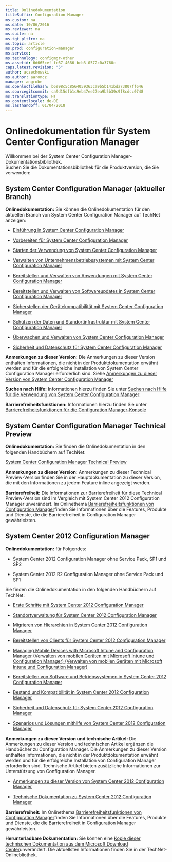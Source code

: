 ```yaml
---
title: Onlinedokumentation
titleSuffix: Configuration Manager
ms.custom: na
ms.date: 10/06/2016
ms.reviewer: na
ms.suite: na
ms.tgt_pltfrm: na
ms.topic: article
ms.prod: configuration-manager
ms.service: 
ms.technology: configmgr-other
ms.assetid: 6d665cef-fc67-4686-bcb3-0572c0a3760c
caps.latest.revision: "5"
author: aczechowski
ms.author: aaroncz
manager: angrobe
ms.openlocfilehash: b6e98c5c8564059363ca9b5b141bda73807ff646
ms.sourcegitcommit: ca9d15dfb1c9eb47ee27ea9b5b39c9f8cdcc0748
ms.translationtype: HT
ms.contentlocale: de-DE
ms.lasthandoff: 01/04/2018
---
```

# <a name="online-documentation-for-system-center-configuration-manager"></a>Onlinedokumentation für System Center Configuration Manager


Willkommen bei der System Center Configuration Manager-Dokumentationsbibliothek.  
Suchen Sie die Dokumentationsbibliothek für die Produktversion, die Sie verwenden:  

## <a name="system-center-configuration-manager-current-branch"></a>System Center Configuration Manager (aktueller Branch)  
**Onlinedokumentation:** Sie können die Onlinedokumentation für den aktuellen Branch von System Center Configuration Manager auf TechNet anzeigen:  

-   [Einführung in System Center Configuration Manager](https://technet.microsoft.com/library/mt622715.aspx)  

-   [Vorbereiten für System Center Configuration Manager](https://technet.microsoft.com/library/mt608540.aspx)  

-   [Starten der Verwendung von System Center Configuration Manager](https://technet.microsoft.com/library/mt608544.aspx)  

-   [Verwalten von Unternehmensbetriebssystemen mit System Center Configuration Manager](https://technet.microsoft.com/library/mt627933.aspx)  

-   [Bereitstellen und Verwalten von Anwendungen mit System Center Configuration Manager](https://technet.microsoft.com/library/mt627959.aspx)  

-   [Bereitstellen und Verwalten von Softwareupdates in System Center Configuration Manager](https://technet.microsoft.com/library/mt634340.aspx)  

-   [Sicherstellen der Gerätekompatibilität mit System Center Configuration Manager](https://technet.microsoft.com/library/mt595717.aspx)  

-   [Schützen der Daten und Standortinfrastruktur mit System Center Configuration Manager](https://technet.microsoft.com/library/mt613161.aspx)  

-   [Überwachen und Verwalten von System Center Configuration Manager](https://technet.microsoft.com/library/mt612855.aspx)  

-   [Sicherheit und Datenschutz für System Center Configuration Manager](https://technet.microsoft.com/library/mt622694.aspx)  

**Anmerkungen zu dieser Version:** Die Anmerkungen zu dieser Version enthalten Informationen, die nicht in der Produktdokumentation erwähnt werden und für die erfolgreiche Installation von System Center Configuration Manager erforderlich sind. Siehe [Anmerkungen zu dieser Version von System Center Configuration Manager](https://technet.microsoft.com/library/mt592024.aspx)  

**Suchen nach Hilfe:** Informationen hierzu finden Sie unter [Suchen nach Hilfe für die Verwendung von System Center Configuration Manager](https://technet.microsoft.com/library/mt628521.aspx):  

**Barrierefreiheitsfunktionen:** Informationen hierzu finden Sie unter [Barrierefreiheitsfunktionen für die Configuration Manager-Konsole](https://technet.microsoft.com/library/mt628521.aspx)  


## <a name="system-center-configuration-manager-technical-preview"></a>System Center Configuration Manager Technical Preview  
**Onlinedokumentation:** Sie finden die Onlinedokumentation in den folgenden Handbüchern auf TechNet:  

 [System Center Configuration Manager Technical Preview](https://go.microsoft.com/fwlink/p/?LinkId=534001)  

**Anmerkungen zu dieser Version:** Anmerkungen zu dieser Technical Preview-Version finden Sie in der Hauptdokumentation zu dieser Version, die mit den Informationen zu jedem Feature inline angezeigt werden.  

**Barrierefreiheit:** Die Informationen zur Barrierefreiheit für diese Technical Preview-Version sind im Vergleich mit System Center 2012 Configuration Manager unverändert. Im Onlinethema [Barrierefreiheitsfunktionen von Configuration Manager](http://go.microsoft.com/fwlink/p/?LinkId=258586)finden Sie Informationen über die Features, Produkte und Dienste, die die Barrierefreiheit in Configuration Manager gewährleisten.  

## <a name="system-center-2012-configuration-manager"></a>System Center 2012 Configuration Manager  
**Onlinedokumentation:** für Folgendes:  

-   System Center 2012 Configuration Manager ohne Service Pack, SP1 und SP2  

-   System Center 2012 R2 Configuration Manager ohne Service Pack und SP1  

Sie finden die Onlinedokumentation in den folgenden Handbüchern auf TechNet:  

-   [Erste Schritte mit System Center 2012 Configuration Manager](https://go.microsoft.com/fwlink/p/?LinkId=210632)  

-   [Standortverwaltung für System Center 2012 Configuration Manager](https://go.microsoft.com/fwlink/p/?LinkId=210636)  

-   [Migrieren von Hierarchien in System Center 2012 Configuration Manager](https://go.microsoft.com/fwlink/p/?LinkId=210645)  

-   [Bereitstellen von Clients für System Center 2012 Configuration Manager](https://go.microsoft.com/fwlink/p/?LinkId=210638)  

-   [Managing Mobile Devices with Microsoft Intune and Configuration Manager (Verwalten von mobilen Geräten mit Microsoft Intune und Configuration Manager) (Verwalten von mobilen Geräten mit Microsoft Intune und Configuration Manager)](https://go.microsoft.com/fwlink/?LinkId=529959)  

-   [Bereitstellen von Software und Betriebssystemen in System Center 2012 Configuration Manager](https://go.microsoft.com/fwlink/p/?LinkId=210635)  

-   [Bestand und Kompatibilität in System Center 2012 Configuration Manager](https://go.microsoft.com/fwlink/p/?LinkId=210639)  

-   [Sicherheit und Datenschutz für System Center 2012 Configuration Manager](https://go.microsoft.com/fwlink/p/?LinkId=210640)  

-   [Szenarios und Lösungen mithilfe von System Center 2012 Configuration Manager](https://go.microsoft.com/fwlink/p/?LinkId=290889)  

 **Anmerkungen zu dieser Version und technische Artikel:** Die Anmerkungen zu dieser Version und technischen Artikel ergänzen die Handbücher zu Configuration Manager. Die Anmerkungen zu dieser Version enthalten Informationen, die nicht in der Produktdokumentation erwähnt werden und für die erfolgreiche Installation von Configuration Manager erforderlich sind. Technische Artikel bieten zusätzliche Informationen zur Unterstützung von Configuration Manager.  

-   [Anmerkungen zu dieser Version von System Center 2012 Configuration Manager](http://go.microsoft.com/fwlink/?LinkId=529437)  

-   [Technische Dokumentation zu System Center 2012 Configuration Manager](http://go.microsoft.com/fwlink/p/?LinkId=261032)  

**Barrierefreiheit:** Im Onlinethema [Barrierefreiheitsfunktionen von Configuration Manager](http://go.microsoft.com/fwlink/p/?LinkId=258586)finden Sie Informationen über die Features, Produkte und Dienste, die die Barrierefreiheit in Configuration Manager gewährleisten.  

**Herunterladbare Dokumentation:** Sie können eine [Kopie dieser technischen Dokumentation aus dem Microsoft Download Center](http://go.microsoft.com/fwlink/?LinkId=253643)unverändert. Die aktuellsten Informationen finden Sie in der TechNet-Onlinebliothek.
